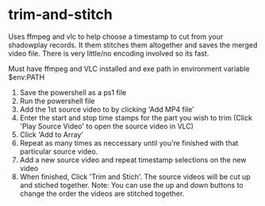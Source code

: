 # trim-and-stitch
Uses ffmpeg and vlc to help choose a timestamp to cut from your shadowplay records. It them stitches them altogether and saves the merged video file. There is very little/no encoding involved so its fast.

Must have ffmpeg and VLC installed and exe path in environment variable $env:PATH

1. Save the powershell as a ps1 file
2. Run the powershell file
3. Add the 1st source video to by clicking 'Add MP4 file'
4. Enter the start and stop time stamps for the part you wish to trim (Click 'Play Source Video' to open the source video in VLC)
5. Click 'Add to Array'
6. Repeat as many times as neccessary until you're finished with that particular source video.
7. Add a new source video and repeat timestamp selections on the new video
8. When finished, Click 'Trim and Stich'. The source videos will be cut up and stiched together. Note: You can use the up and down buttons to change the order the videos are stitched together.
